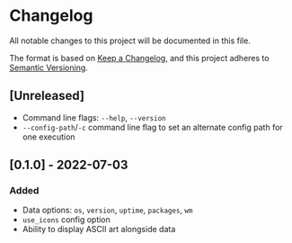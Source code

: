 # Changelog
All notable changes to this project will be documented in this file.

The format is based on [Keep a Changelog](https://keepachangelog.com/en/1.0.0/),
and this project adheres to [Semantic Versioning](https://semver.org/spec/v2.0.0.html).

## [Unreleased]
- Command line flags: `--help`, `--version`
- `--config-path`/`-c` command line flag to set an alternate config path for
  one execution

## [0.1.0] - 2022-07-03
### Added
- Data options: `os`, `version`, `uptime`, `packages`, `wm`
- `use_icons` config option
- Ability to display ASCII art alongside data

